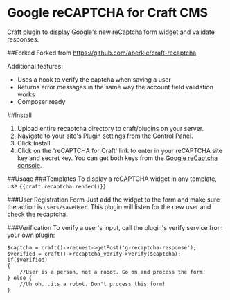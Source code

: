 # Google reCAPTCHA for Craft CMS
Craft plugin to display Google's new reCaptcha form widget and validate responses.

##Forked
Forked from https://github.com/aberkie/craft-recaptcha

Additional features:

- Uses a hook to verify the captcha when saving a user
- Returns error messages in the same way the account field validation works
- Composer ready

##Install
1. Upload entire recaptcha directory to craft/plugins on your server.
2. Navigate to your site's Plugin settings from the Control Panel.
3. Click Install
4. Click on the 'reCAPTCHA for Craft' link to enter in your reCAPTCHA site key and secret key. You can get both keys from the [Google reCaptcha console](http://www.google.com/recaptcha/intro/index.html).

##Usage
###Templates
To display a reCAPTCHA widget in any template, use `{{craft.recaptcha.render()}}`.

###User Registration Form
Just add the widget to the form and make sure the action is `users/saveUser`. This
plugin will listen for the new user and check the recaptcha.

###Verification
To verify a user's input, call the plugin's verify service from your own plugin:

	$captcha = craft()->request->getPost('g-recaptcha-response');
	$verified = craft()->recaptcha_verify->verify($captcha);
	if($verified)
	{
		//User is a person, not a robot. Go on and process the form!
	} else {
		//Uh oh...its a robot. Don't process this form!
	}
